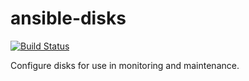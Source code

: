 # ansible-disks

[![Build Status](https://travis-ci.org/nfaction/ansible-disks.svg?branch=master)](https://travis-ci.org/nfaction/ansible-disks)

Configure disks for use in monitoring and maintenance.
